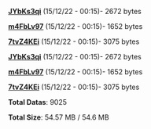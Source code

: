 [**JYbKs3qi**](/data/JYbKs3qi.txt) (15/12/22 - 00:15)- 2672 bytes

[**m4FbLv97**](/data/m4FbLv97.txt) (15/12/22 - 00:15)- 1652 bytes

[**7tvZ4KEi**](/data/7tvZ4KEi.txt) (15/12/22 - 00:15)- 3075 bytes

[**JYbKs3qi**](/data/JYbKs3qi.txt) (15/12/22 - 00:15)- 2672 bytes

[**m4FbLv97**](/data/m4FbLv97.txt) (15/12/22 - 00:15)- 1652 bytes

[**7tvZ4KEi**](/data/7tvZ4KEi.txt) (15/12/22 - 00:15)- 3075 bytes

**Total Datas**: 9025

**Total Size**: 54.57 MB / 54.6 MB